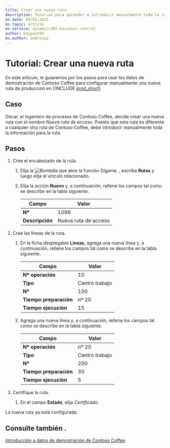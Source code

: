 ```yaml
---
title: Crear una nueva ruta
description: Tutorial para aprender a introducir manualmente toda la información para una nueva ruta en Business Central.
ms.date: 04/01/2022
ms.topic: article
ms.service: dynamics365-business-central
author: edupont04
ms.author: andreipa
---
```


# Tutorial: Crear una nueva ruta

En este artículo, le guiaremos por los pasos para usar los datos de demostración de Contoso Coffee para configurar manualmente una nueva ruta de producción en [!INCLUDE [prod_short](../includes/prod_short.md)].  

## Caso

Oscar, el ingeniero de procesos de Contoso Coffee, decide crear una nueva ruta con el nombre *Nueva ruta de acceso*. Puesto que esta ruta es diferente a cualquier otra ruta de Contoso Coffee, debe introducir manualmente toda la información para la ruta.  

## Pasos

1. Cree el encabezado de la ruta.  

    1. Elija la ![Bombilla que abre la función Dígame.](../media/ui-search/search_small.png "Dígame qué desea hacer") , escriba **Rutas** y luego elija el vínculo relacionado.  

    2. Elija la acción **Nuevo** y, a continuación, rellene los campos tal como se describe en la tabla siguiente.  

        |Campo  |Valor  |
        |---------|---------|
        |**Nº** |1099|
        |**Descripción** |Nueva ruta de acceso|
2. Cree las líneas de la ruta.

    1. En la ficha desplegable **Líneas**, agrega una nueva línea y, a continuación, rellene los campos tal como se describe en la tabla siguiente.  

        |Campo  |Valor  |
        |---------|---------|
        |**Nº operación** |10|
        |**Tipo** |Centro trabajo|
        |**Nº** |100|
        |**Tiempo preparación** |nº 20|
        |**Tiempo ejecución** |15|

    2. Agrega una nueva línea y, a continuación, rellene los campos tal como se describe en la tabla siguiente.  

        |Campo  |Valor  |
        |---------|---------|
        |**Nº operación** |nº 20|
        |**Tipo** |Centro trabajo|
        |**Nº** |200|
        |**Tiempo preparación** |30|
        |**Tiempo ejecución** |5|
3. Certifique la ruta.

    1. En el campo **Estado**, elija *Certificado*.  

La nueva ruta ya está configurada.  

## Consulte también .

[Introducción a datos de demostración de Contoso Coffee](contoso-coffee-intro.md)  
